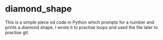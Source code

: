 # diamond_shape

This is a simple piece od code in Python which prompts for a number and prints a diamond shape.
I wrote it to practise loops and used the file later to practise git.
